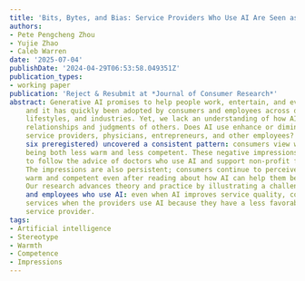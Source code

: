 ```yaml
---
title: 'Bits, Bytes, and Bias: Service Providers Who Use AI Are Seen as Cold and Incompetent'
authors:
- Pete Pengcheng Zhou
- Yujie Zhao
- Caleb Warren
date: '2025-07-04'
publishDate: '2024-04-29T06:53:58.049351Z'
publication_types:
- working paper
publication: 'Reject & Resubmit at *Journal of Consumer Research*'
abstract: Generative AI promises to help people work, entertain, and even socialize better,
    and it has quickly been adopted by consumers and employees across demograhic categories,
    lifestyles, and industries. Yet, we lack an understanding of how AI use influences consumers’ 
    relationships and judgments of others. Does AI use enhance or diminish the reputation of 
    service providers, physicians, entrepreneurs, and other employees? Seven studies (total N = 3,571, 
    six preregistered) uncovered a consistent pattern: consumers view workers who use AI as
    being both less warm and less competent. These negative impressions reduce consumers’ willingness
    to follow the advice of doctors who use AI and support non-profit founders who use AI.
    The impressions are also persistent; consumers continue to perceive AI users as less 
    warm and competent even after reading about how AI can help them better perform their work.
    Our research advances theory and practice by illustrating a challenge faced by businesses 
    and employees who use AI: even when AI improves service quality, consumers may avoid using 
    services when the providers use AI because they have a less favorable impressions of the 
    service provider.
tags:
- Artificial intelligence
- Stereotype
- Warmth
- Competence
- Impressions
---
```


